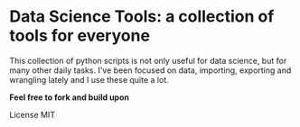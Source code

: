 # Data Science Tools: a collection of tools for everyone

This collection of python scripts is not only useful for data science, but for many other daily tasks.
I've been focused on data, importing, exporting and wrangling lately and I use these quite a lot.

**Feel free to fork and build upon**

License MIT
